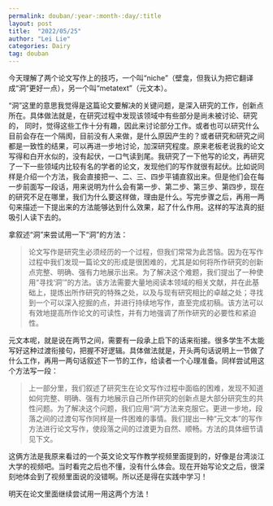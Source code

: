 ```yaml
---
permalink: douban/:year-:month-:day/:title
layout: post
title:  "2022/05/25"
author: "Lei Lie"
categories: Dairy
tag: douban
---
```

今天理解了两个论文写作上的技巧，一个叫“niche”（壁龛，但我认为把它翻译成“洞”更好一点），另一个叫“metatext”（元文本）。

“洞”这里的意思我觉得是这篇论文要解决的关键问题，是深入研究的工作，创新点所在。具体做法就是，在研究过程中发现该领域中有些部分是尚未被讨论、研究的， 同时，觉得这些工作十分有趣，因此来讨论部分工作。或者也可以研究什么目前会存在一个隔阂，目前没有人来做，是什么原因产生的？或者研究和研究之间都是一致性的结果，可以再进一步地讨论，加深研究程度。原来老板老说我的论文写得和白开水似的，没有起伏，一口气读到尾。我研究了一下他写的论文，再研究了一下一些领域内比较有名的学者的论文，发现他们的写作就很有起伏。比如说同样是介绍一个方法，我会直接把一、二、三、四步平铺直叙出来。但是他们会在每一步前面写一段话，用来说明为什么会有第一步、第二步、第三步、第四步，现在的研究不足在哪里，我们为什么要这样做，理由是什么。写完步骤之后，再用一两句来描述一下提出来的方法能够达到什么效果，起了什么作用。这样的写法真的挺吸引人读下去的。

拿叙述“洞”来尝试用一下“洞”的方法：

> 论文写作是研究生必须经历的一个过程，但我们常常为此苦恼。因为在写作过程中我们发现一篇论文的形成是很困难的，尤其是如何将所作研究的创新点完整、明确、强有力地展示出来。为了解决这个难题，我们提出了一种使用“寻找‘洞’”的方法。该方法需要大量地阅读本领域的相关文献，并在此基础上，提炼出所作研究的特殊之处，以及与现有研究相比的卓越之处；寻找到一个可以深入挖掘的点，并进行持续地写作，直至完成初稿。该方法可以有效地提高所作论文的可读性，并有力地强调了所作研究的必要性和紧迫性。

元文本呢，就是说在两节之间，需要有一段承上启下的话来衔接。很多学生不太能写好这种过渡衔接句，把握不好逻辑。具体做法就是，开头两句话说明上一节做了什么工作，再用一两句话叙述下一节的工作，给读者一个心理准备。同样尝试用这个方法写一段：

> 上一部分里，我们叙述了研究生在论文写作过程中面临的困难，发现不知道如何完整、明确、强有力地展示自己所作研究的创新点是大部分研究生的共性问题。为了解决这个问题，我们应用“洞”方法来克服它。更进一步地，段落之间的过渡句写作同样是一件困难的事情。我们提出一种“元文本”的写作方法进行论文写作，使段落之间的过渡更为自然、顺畅。方法的具体细节请见下文。

这俩方法是我原来看过的一个英文论文写作教学视频里面提到的，好像是台湾淡江大学的视频吧。当时看完之后也不懂，没有什么体会。现在开始写论文之后，很深刻地体会到了视频里面说的没错啊。所以还是得在实践中学习！

明天在论文里面继续尝试用一用这两个方法！